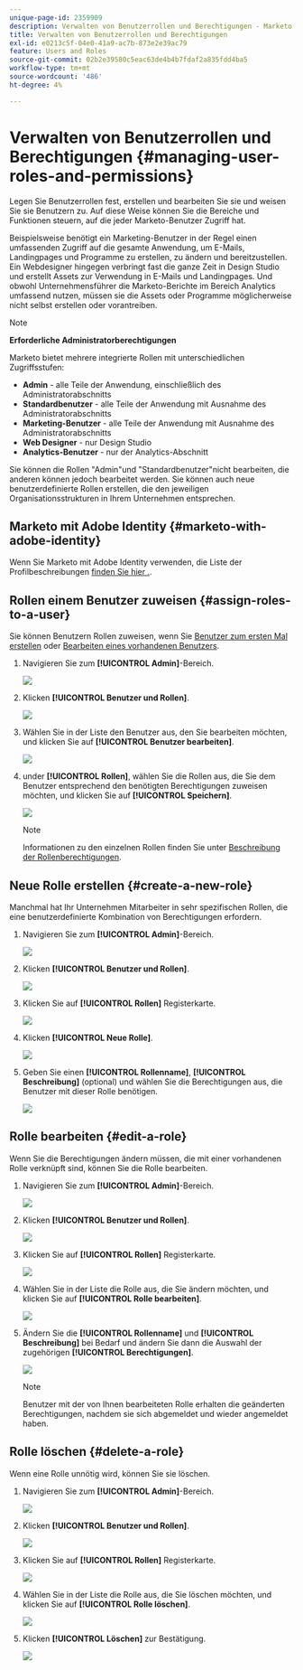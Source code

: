 ```yaml
---
unique-page-id: 2359909
description: Verwalten von Benutzerrollen und Berechtigungen - Marketo-Dokumente - Produktdokumentation
title: Verwalten von Benutzerrollen und Berechtigungen
exl-id: e0213c5f-04e0-41a9-ac7b-873e2e39ac79
feature: Users and Roles
source-git-commit: 02b2e39580c5eac63de4b4b7fdaf2a835fdd4ba5
workflow-type: tm+mt
source-wordcount: '486'
ht-degree: 4%

---
```


# Verwalten von Benutzerrollen und Berechtigungen {#managing-user-roles-and-permissions}

Legen Sie Benutzerrollen fest, erstellen und bearbeiten Sie sie und weisen Sie sie Benutzern zu. Auf diese Weise können Sie die Bereiche und Funktionen steuern, auf die jeder Marketo-Benutzer Zugriff hat.

Beispielsweise benötigt ein Marketing-Benutzer in der Regel einen umfassenden Zugriff auf die gesamte Anwendung, um E-Mails, Landingpages und Programme zu erstellen, zu ändern und bereitzustellen. Ein Webdesigner hingegen verbringt fast die ganze Zeit in Design Studio und erstellt Assets zur Verwendung in E-Mails und Landingpages. Und obwohl Unternehmensführer die Marketo-Berichte im Bereich Analytics umfassend nutzen, müssen sie die Assets oder Programme möglicherweise nicht selbst erstellen oder vorantreiben.

>[!NOTE]
>
>**Erforderliche Administratorberechtigungen**

Marketo bietet mehrere integrierte Rollen mit unterschiedlichen Zugriffsstufen:

* **Admin** - alle Teile der Anwendung, einschließlich des Administratorabschnitts
* **Standardbenutzer** - alle Teile der Anwendung mit Ausnahme des Administratorabschnitts
* **Marketing-Benutzer** - alle Teile der Anwendung mit Ausnahme des Administratorabschnitts
* **Web Designer** - nur Design Studio
* **Analytics-Benutzer** - nur der Analytics-Abschnitt

Sie können die Rollen &quot;Admin&quot;und &quot;Standardbenutzer&quot;nicht bearbeiten, die anderen können jedoch bearbeitet werden. Sie können auch neue benutzerdefinierte Rollen erstellen, die den jeweiligen Organisationsstrukturen in Ihrem Unternehmen entsprechen.

## Marketo mit Adobe Identity {#marketo-with-adobe-identity}

Wenn Sie Marketo mit Adobe Identity verwenden, die Liste der Profilbeschreibungen [finden Sie hier .](/help/marketo/product-docs/administration/marketo-with-adobe-identity/adobe-identity-management-overview.md#profile-levels).

## Rollen einem Benutzer zuweisen {#assign-roles-to-a-user}

Sie können Benutzern Rollen zuweisen, wenn Sie [Benutzer zum ersten Mal erstellen](/help/marketo/product-docs/administration/users-and-roles/create-delete-edit-and-change-a-user-role.md) oder [Bearbeiten eines vorhandenen Benutzers](/help/marketo/product-docs/administration/users-and-roles/managing-marketo-users.md).

1. Navigieren Sie zum **[!UICONTROL Admin]**-Bereich.

   ![](assets/managing-user-roles-and-permissions-1.png)

1. Klicken **[!UICONTROL Benutzer und Rollen]**.

   ![](assets/managing-user-roles-and-permissions-2.png)

1. Wählen Sie in der Liste den Benutzer aus, den Sie bearbeiten möchten, und klicken Sie auf **[!UICONTROL Benutzer bearbeiten]**.

   ![](assets/managing-user-roles-and-permissions-3.png)

1. under **[!UICONTROL Rollen]**, wählen Sie die Rollen aus, die Sie dem Benutzer entsprechend den benötigten Berechtigungen zuweisen möchten, und klicken Sie auf **[!UICONTROL Speichern]**.

   ![](assets/managing-user-roles-and-permissions-4.png)

   >[!NOTE]
   >
   >Informationen zu den einzelnen Rollen finden Sie unter [Beschreibung der Rollenberechtigungen](/help/marketo/product-docs/administration/users-and-roles/descriptions-of-role-permissions.md).

## Neue Rolle erstellen {#create-a-new-role}

Manchmal hat Ihr Unternehmen Mitarbeiter in sehr spezifischen Rollen, die eine benutzerdefinierte Kombination von Berechtigungen erfordern.

1. Navigieren Sie zum **[!UICONTROL Admin]**-Bereich.

   ![](assets/managing-user-roles-and-permissions-5.png)

1. Klicken **[!UICONTROL Benutzer und Rollen]**.

   ![](assets/managing-user-roles-and-permissions-6.png)

1. Klicken Sie auf **[!UICONTROL Rollen]** Registerkarte.

   ![](assets/managing-user-roles-and-permissions-7.png)

1. Klicken **[!UICONTROL Neue Rolle]**.

   ![](assets/managing-user-roles-and-permissions-8.png)

1. Geben Sie einen **[!UICONTROL Rollenname]**, **[!UICONTROL Beschreibung]** (optional) und wählen Sie die Berechtigungen aus, die Benutzer mit dieser Rolle benötigen.

   ![](assets/managing-user-roles-and-permissions-9.png)

## Rolle bearbeiten {#edit-a-role}

Wenn Sie die Berechtigungen ändern müssen, die mit einer vorhandenen Rolle verknüpft sind, können Sie die Rolle bearbeiten.

1. Navigieren Sie zum **[!UICONTROL Admin]**-Bereich.

   ![](assets/managing-user-roles-and-permissions-10.png)

1. Klicken **[!UICONTROL Benutzer und Rollen]**.

   ![](assets/managing-user-roles-and-permissions-11.png)

1. Klicken Sie auf **[!UICONTROL Rollen]** Registerkarte.

   ![](assets/managing-user-roles-and-permissions-12.png)

1. Wählen Sie in der Liste die Rolle aus, die Sie ändern möchten, und klicken Sie auf **[!UICONTROL Rolle bearbeiten]**.

   ![](assets/managing-user-roles-and-permissions-13.png)

1. Ändern Sie die **[!UICONTROL Rollenname]** und **[!UICONTROL Beschreibung]** bei Bedarf und ändern Sie dann die Auswahl der zugehörigen **[!UICONTROL Berechtigungen]**.

   ![](assets/managing-user-roles-and-permissions-14.png)

   >[!NOTE]
   >
   >Benutzer mit der von Ihnen bearbeiteten Rolle erhalten die geänderten Berechtigungen, nachdem sie sich abgemeldet und wieder angemeldet haben.

## Rolle löschen {#delete-a-role}

Wenn eine Rolle unnötig wird, können Sie sie löschen.

1. Navigieren Sie zum **[!UICONTROL Admin]**-Bereich.

   ![](assets/managing-user-roles-and-permissions-15.png)

1. Klicken **[!UICONTROL Benutzer und Rollen]**.

   ![](assets/managing-user-roles-and-permissions-16.png)

1. Klicken Sie auf **[!UICONTROL Rollen]** Registerkarte.

   ![](assets/managing-user-roles-and-permissions-17.png)

1. Wählen Sie in der Liste die Rolle aus, die Sie löschen möchten, und klicken Sie auf **[!UICONTROL Rolle löschen]**.

   ![](assets/managing-user-roles-and-permissions-18.png)

1. Klicken **[!UICONTROL Löschen]** zur Bestätigung.

   ![](assets/managing-user-roles-and-permissions-19.png)
